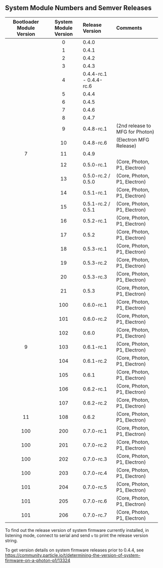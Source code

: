 ## System Module Numbers and Semver Releases

| Bootloader Module Version | System Module Version | Release Version | Comments |
|:---:|:---:|:------|:---|
|     |   0 | 0.4.0 | |
|     |   1 | 0.4.1 | |
|     |   2 | 0.4.2 | |
|     |   3 | 0.4.3 | |
|     |   4 | 0.4.4-rc.1 - 0.4.4-rc.6 | |
|     |   5 | 0.4.4 | |
|     |   6 | 0.4.5 | |
|     |   7 | 0.4.6 | |
|     |   8 | 0.4.7 | |
|     |   9 | 0.4.8-rc.1 |         (2nd release to MFG for Photon) |
|     |  10 | 0.4.8-rc.6 |         (Electron MFG Release) |
|   7 |  11 | 0.4.9 | |
|     |  12 | 0.5.0-rc.1 |         (Core, Photon, P1, Electron) |
|     |  13 | 0.5.0-rc.2 / 0.5.0 | (Core, Photon, P1, Electron) |
|     |  14 | 0.5.1-rc.1 |         (Core, Photon, P1, Electron) |
|     |  15 | 0.5.1-rc.2 / 0.5.1 | (Core, Photon, P1, Electron) |
|     |  16 | 0.5.2-rc.1 |         (Core, Photon, P1, Electron) |
|     |  17 | 0.5.2 |              (Core, Photon, P1, Electron) |
|     |  18 | 0.5.3-rc.1 |         (Core, Photon, P1, Electron) |
|     |  19 | 0.5.3-rc.2 |         (Core, Photon, P1, Electron) |
|     |  20 | 0.5.3-rc.3 |         (Core, Photon, P1, Electron) |
|     |  21 | 0.5.3 |              (Core, Photon, P1, Electron) |
|     | 100 | 0.6.0-rc.1 |         (Core, Photon, P1, Electron) |
|     | 101 | 0.6.0-rc.2 |         (Core, Photon, P1, Electron) |
|     | 102 | 0.6.0 |              (Core, Photon, P1, Electron) |
|   9 | 103 | 0.6.1-rc.1 |         (Core, Photon, P1, Electron) |
|     | 104 | 0.6.1-rc.2 |         (Core, Photon, P1, Electron) |
|     | 105 | 0.6.1 |              (Core, Photon, P1, Electron) |
|     | 106 | 0.6.2-rc.1 |         (Core, Photon, P1, Electron) |
|     | 107 | 0.6.2-rc.2 |         (Core, Photon, P1, Electron) |
|  11 | 108 | 0.6.2 |              (Core, Photon, P1, Electron) |
| 100 | 200 | 0.7.0-rc.1 |         (Core, Photon, P1, Electron) |
| 100 | 201 | 0.7.0-rc.2 |         (Core, Photon, P1, Electron) |
| 100 | 202 | 0.7.0-rc.3 |         (Core, Photon, P1, Electron) |
| 100 | 203 | 0.7.0-rc.4 |         (Core, Photon, P1, Electron) |
| 101 | 204 | 0.7.0-rc.5 |         (Core, Photon, P1, Electron) |
| 101 | 205 | 0.7.0-rc.6 |         (Core, Photon, P1, Electron) |
| 101 | 206 | 0.7.0-rc.7 |         (Core, Photon, P1, Electron) |

To find out the release version of system firmware currently installed, in listening mode,
connect to serial and send `v` to print the release version string.

To get version details on system firmware releases prior to 0.4.4, see https://community.particle.io/t/determining-the-version-of-system-firmware-on-a-photon-p1/13324
